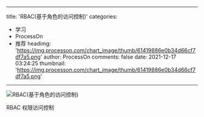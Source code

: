 
---
title: 'RBAC(基于角色的访问控制)'
categories: 
 - 学习
 - ProcessOn
 - 推荐
headimg: 'https://img.processon.com/chart_image/thumb/61419886e0b34d66cf7df7a5.png'
author: ProcessOn
comments: false
date: 2021-12-17 03:24:25
thumbnail: 'https://img.processon.com/chart_image/thumb/61419886e0b34d66cf7df7a5.png'
---

<div>   
<img class="thumb" alt="RBAC(基于角色的访问控制)" src="https://img.processon.com/chart_image/thumb/61419886e0b34d66cf7df7a5.png" referrerpolicy="no-referrer">
<p>RBAC 权限访问控制</p>  
</div>
            